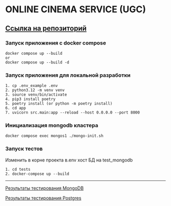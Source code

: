 # ONLINE CINEMA SERVICE (UGC)
## [Ссылка на репозиторий](https://github.com/SmirnovaT/ugc_sprint_2)

### Запуск приложения с docker compose
```
docker compose up --build
or
docker compose up --build -d
```

### Запуск приложения для локальной разработки
```
1. cp .env_example .env
2. python3.12 -m venv venv
3. source venv/bin/activate
4. pip3 install poetry
5. poetry install (or python -m poetry install)
6. cd app
7. uvicorn src.main:app --reload --host 0.0.0.0 --port 8000
```

### Инициализация mongodb кластера
```console
docker compose exec mongos1 ./mongo-init.sh
```

### Запуск тестов

Изменить в корне проекта в.env хост БД на test_mongodb
```
1. cd tests
2. docker-compose up --build

```
____________________________________________________________________________
[Результаты тестирования MongoDB](research/mongo_db/result.md)

[Результаты тестирования Postgres](research/check_postgres/result.md)


